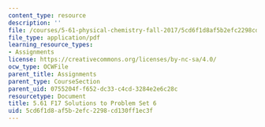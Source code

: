 ```yaml
---
content_type: resource
description: ''
file: /courses/5-61-physical-chemistry-fall-2017/5cd6f1d8af5b2efc2298cd130ff1ec3f_MIT5_61F17_pset6_soln.pdf
file_type: application/pdf
learning_resource_types:
- Assignments
license: https://creativecommons.org/licenses/by-nc-sa/4.0/
ocw_type: OCWFile
parent_title: Assignments
parent_type: CourseSection
parent_uid: 0755204f-f652-dc33-c4cd-3284e2e6c28c
resourcetype: Document
title: 5.61 F17 Solutions to Problem Set 6
uid: 5cd6f1d8-af5b-2efc-2298-cd130ff1ec3f
---
```

